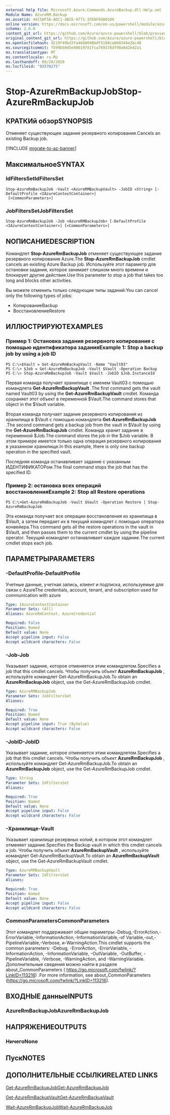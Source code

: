 ```yaml
---
external help file: Microsoft.Azure.Commands.AzureBackup.dll-Help.xml
Module Name: AzureRM.Backup
ms.assetid: 44C5AF58-ADC1-4BC6-9771-3FD8F0480106
online version: https://docs.microsoft.com/en-us/powershell/module/azurerm.backup/stop-azurermbackupjob
schema: 2.0.0
content_git_url: https://github.com/Azure/azure-powershell/blob/preview/src/ResourceManager/AzureBackup/Commands.AzureBackup/help/Stop-AzureRmBackupJob.md
original_content_git_url: https://github.com/Azure/azure-powershell/blob/preview/src/ResourceManager/AzureBackup/Commands.AzureBackup/help/Stop-AzureRmBackupJob.md
ms.openlocfilehash: d219f49bd3fa4660048bdf5108ca660344e2bc48
ms.sourcegitcommit: f599b50d5e980197d1fca769378df90a842b42a1
ms.translationtype: MT
ms.contentlocale: ru-RU
ms.lasthandoff: 08/20/2020
ms.locfileid: "93570275"
---
```

# <span data-ttu-id="60229-101">Stop-AzureRmBackupJob</span><span class="sxs-lookup"><span data-stu-id="60229-101">Stop-AzureRmBackupJob</span></span>

## <span data-ttu-id="60229-102">КРАТКИй обзор</span><span class="sxs-lookup"><span data-stu-id="60229-102">SYNOPSIS</span></span>
<span data-ttu-id="60229-103">Отменяет существующее задание резервного копирования.</span><span class="sxs-lookup"><span data-stu-id="60229-103">Cancels an existing Backup job.</span></span>

[!INCLUDE [migrate-to-az-banner](../../includes/migrate-to-az-banner.md)]

## <span data-ttu-id="60229-104">Максимальное</span><span class="sxs-lookup"><span data-stu-id="60229-104">SYNTAX</span></span>

### <span data-ttu-id="60229-105">IdFiltersSet</span><span class="sxs-lookup"><span data-stu-id="60229-105">IdFiltersSet</span></span>
```
Stop-AzureRmBackupJob -Vault <AzureRMBackupVault> -JobID <String> [-DefaultProfile <IAzureContextContainer>]
 [<CommonParameters>]
```

### <span data-ttu-id="60229-106">JobFiltersSet</span><span class="sxs-lookup"><span data-stu-id="60229-106">JobFiltersSet</span></span>
```
Stop-AzureRmBackupJob -Job <AzureRMBackupJob> [-DefaultProfile <IAzureContextContainer>] [<CommonParameters>]
```

## <span data-ttu-id="60229-107">NОПИСАНИЕ</span><span class="sxs-lookup"><span data-stu-id="60229-107">DESCRIPTION</span></span>
<span data-ttu-id="60229-108">Командлет **Stop-AzureRmBackupJob** отменяет существующее задание резервного копирования Azure.</span><span class="sxs-lookup"><span data-stu-id="60229-108">The **Stop-AzureRmBackupJob** cmdlet cancels an existing Azure Backup job.</span></span>
<span data-ttu-id="60229-109">Используйте этот параметр для остановки задания, которое занимает слишком много времени и блокирует другие действия.</span><span class="sxs-lookup"><span data-stu-id="60229-109">Use this parameter to stop a job that takes too long and blocks other activities.</span></span>

<span data-ttu-id="60229-110">Вы можете отменить только следующие типы заданий:</span><span class="sxs-lookup"><span data-stu-id="60229-110">You can cancel only the following types of jobs:</span></span> 

- <span data-ttu-id="60229-111">Копирование</span><span class="sxs-lookup"><span data-stu-id="60229-111">Backup</span></span>
- <span data-ttu-id="60229-112">Восстановление</span><span class="sxs-lookup"><span data-stu-id="60229-112">Restore</span></span>

## <span data-ttu-id="60229-113">ИЛЛЮСТРИРУЮТ</span><span class="sxs-lookup"><span data-stu-id="60229-113">EXAMPLES</span></span>

### <span data-ttu-id="60229-114">Пример 1: Остановка задания резервного копирования с помощью идентификатора задания</span><span class="sxs-lookup"><span data-stu-id="60229-114">Example 1: Stop a backup job by using a job ID</span></span>
```
PS C:\>$Vault = Get-AzureRmBackupVault -Name "Vault03" 
PS C:\> $Job = Get-AzureRmBackupJob -Vault $Vault -Operation Backup
PS C:\> Stop-AzureRmBackupJob -Vault $Vault -JobID $Job.InstanceId
```

<span data-ttu-id="60229-115">Первая команда получает хранилище с именем Vault03 с помощью командлета **Get-AzureRmBackupVault** .</span><span class="sxs-lookup"><span data-stu-id="60229-115">The first command gets the vault named Vault03 by using the **Get-AzureRmBackupVault** cmdlet.</span></span>
<span data-ttu-id="60229-116">Команда сохраняет этот объект в переменной $Vault.</span><span class="sxs-lookup"><span data-stu-id="60229-116">The command stores that object in the $Vault variable.</span></span>

<span data-ttu-id="60229-117">Вторая команда получает задание резервного копирования из хранилища в $Vault с помощью командлета **Get-AzureRmBackupJob** .</span><span class="sxs-lookup"><span data-stu-id="60229-117">The second command gets a backup job from the vault in $Vault by using the **Get-AzureRmBackupJob** cmdlet.</span></span>
<span data-ttu-id="60229-118">Команда хранит задание в переменной $Job.</span><span class="sxs-lookup"><span data-stu-id="60229-118">The command stores the job in the $Job variable.</span></span>
<span data-ttu-id="60229-119">В этом примере имеется только одна операция резервного копирования в указанном хранилище.</span><span class="sxs-lookup"><span data-stu-id="60229-119">In this example, there is only one backup operation in the specified vault.</span></span>

<span data-ttu-id="60229-120">Последняя команда останавливает задание с указанным ИДЕНТИФИКАТОРом.</span><span class="sxs-lookup"><span data-stu-id="60229-120">The final command stops the job that has the specified ID.</span></span>

### <span data-ttu-id="60229-121">Пример 2: остановка всех операций восстановления</span><span class="sxs-lookup"><span data-stu-id="60229-121">Example 2: Stop all Restore operations</span></span>
```
PS C:\>Get-AzureRmBackupJob -Vault $Vault -Operation Restore | Stop-AzureRmBackupJob
```

<span data-ttu-id="60229-122">Эта команда получает все операции восстановления из хранилища в $Vault, а затем передает их в текущий командлет с помощью оператора конвейера.</span><span class="sxs-lookup"><span data-stu-id="60229-122">This command gets all the restore operations in the vault in $Vault, and then passes them to the current cmdlet by using the pipeline operator.</span></span>
<span data-ttu-id="60229-123">Текущий командлет останавливает каждое задание.</span><span class="sxs-lookup"><span data-stu-id="60229-123">The current cmdlet stops each job.</span></span>

## <span data-ttu-id="60229-124">ПАРАМЕТРЫ</span><span class="sxs-lookup"><span data-stu-id="60229-124">PARAMETERS</span></span>

### <span data-ttu-id="60229-125">-DefaultProfile</span><span class="sxs-lookup"><span data-stu-id="60229-125">-DefaultProfile</span></span>
<span data-ttu-id="60229-126">Учетные данные, учетная запись, клиент и подписка, используемые для связи с Azure</span><span class="sxs-lookup"><span data-stu-id="60229-126">The credentials, account, tenant, and subscription used for communication with azure</span></span>

```yaml
Type: IAzureContextContainer
Parameter Sets: (All)
Aliases: AzureRmContext, AzureCredential

Required: False
Position: Named
Default value: None
Accept pipeline input: False
Accept wildcard characters: False
```

### <span data-ttu-id="60229-127">-Job</span><span class="sxs-lookup"><span data-stu-id="60229-127">-Job</span></span>
<span data-ttu-id="60229-128">Указывает задание, которое отменяется этим командлетом.</span><span class="sxs-lookup"><span data-stu-id="60229-128">Specifies a job that this cmdlet cancels.</span></span>
<span data-ttu-id="60229-129">Чтобы получить объект **AzureRmBackupJob** , используйте командлет Get-AzureRmBackupJob.</span><span class="sxs-lookup"><span data-stu-id="60229-129">To obtain an **AzureRmBackupJob** object, use the Get-AzureRmBackupJob cmdlet.</span></span>

```yaml
Type: AzureRMBackupJob
Parameter Sets: JobFiltersSet
Aliases: 

Required: True
Position: Named
Default value: None
Accept pipeline input: True (ByValue)
Accept wildcard characters: False
```

### <span data-ttu-id="60229-130">-JobID</span><span class="sxs-lookup"><span data-stu-id="60229-130">-JobID</span></span>
<span data-ttu-id="60229-131">Указывает задание, которое отменяется этим командлетом.</span><span class="sxs-lookup"><span data-stu-id="60229-131">Specifies a job that this cmdlet cancels.</span></span>
<span data-ttu-id="60229-132">Чтобы получить объект **AzureRmBackupJob** , используйте командлет Get-AzureRmBackupJob.</span><span class="sxs-lookup"><span data-stu-id="60229-132">To obtain an **AzureRmBackupJob** object, use the Get-AzureRmBackupJob cmdlet.</span></span>

```yaml
Type: String
Parameter Sets: IdFiltersSet
Aliases: 

Required: True
Position: Named
Default value: None
Accept pipeline input: False
Accept wildcard characters: False
```

### <span data-ttu-id="60229-133">-Хранилище</span><span class="sxs-lookup"><span data-stu-id="60229-133">-Vault</span></span>
<span data-ttu-id="60229-134">Указывает хранилище резервных копий, в котором этот командлет отменяет задание.</span><span class="sxs-lookup"><span data-stu-id="60229-134">Specifies the Backup vault in which this cmdlet cancels a job.</span></span>
<span data-ttu-id="60229-135">Чтобы получить объект **AzureRmBackupVault** , используйте командлет Get-AzureRmBackupVault.</span><span class="sxs-lookup"><span data-stu-id="60229-135">To obtain an **AzureRmBackupVault** object, use the Get-AzureRmBackupVault cmdlet.</span></span>

```yaml
Type: AzureRMBackupVault
Parameter Sets: IdFiltersSet
Aliases: 

Required: True
Position: Named
Default value: None
Accept pipeline input: False
Accept wildcard characters: False
```

### <span data-ttu-id="60229-136">CommonParameters</span><span class="sxs-lookup"><span data-stu-id="60229-136">CommonParameters</span></span>
<span data-ttu-id="60229-137">Этот командлет поддерживает общие параметры:-Debug,-ErrorAction,-ErrorVariable,-InformationAction,-InformationVariable,-of Variable,-out,-PipelineVariable,-Verbose, и-WarningAction.</span><span class="sxs-lookup"><span data-stu-id="60229-137">This cmdlet supports the common parameters: -Debug, -ErrorAction, -ErrorVariable, -InformationAction, -InformationVariable, -OutVariable, -OutBuffer, -PipelineVariable, -Verbose, -WarningAction, and -WarningVariable.</span></span> <span data-ttu-id="60229-138">Дополнительные сведения можно найти в разделе about_CommonParameters ( https://go.microsoft.com/fwlink/?LinkID=113216) .</span><span class="sxs-lookup"><span data-stu-id="60229-138">For more information, see about_CommonParameters (https://go.microsoft.com/fwlink/?LinkID=113216).</span></span>

## <span data-ttu-id="60229-139">ВХОДНЫЕ данные</span><span class="sxs-lookup"><span data-stu-id="60229-139">INPUTS</span></span>

### <span data-ttu-id="60229-140">AzureRmBackupJob</span><span class="sxs-lookup"><span data-stu-id="60229-140">AzureRmBackupJob</span></span>

## <span data-ttu-id="60229-141">НАПРЯЖЕНИЕ</span><span class="sxs-lookup"><span data-stu-id="60229-141">OUTPUTS</span></span>

### <span data-ttu-id="60229-142">Ничего</span><span class="sxs-lookup"><span data-stu-id="60229-142">None</span></span>

## <span data-ttu-id="60229-143">Пуск</span><span class="sxs-lookup"><span data-stu-id="60229-143">NOTES</span></span>

## <span data-ttu-id="60229-144">ДОПОЛНИТЕЛЬНЫЕ ССЫЛКИ</span><span class="sxs-lookup"><span data-stu-id="60229-144">RELATED LINKS</span></span>

[<span data-ttu-id="60229-145">Get-AzureRmBackupJob</span><span class="sxs-lookup"><span data-stu-id="60229-145">Get-AzureRmBackupJob</span></span>](./Get-AzureRmBackupJob.md)

[<span data-ttu-id="60229-146">Get-AzureRmBackupVault</span><span class="sxs-lookup"><span data-stu-id="60229-146">Get-AzureRmBackupVault</span></span>](./Get-AzureRmBackupVault.md)

[<span data-ttu-id="60229-147">Wait-AzureRmBackupJob</span><span class="sxs-lookup"><span data-stu-id="60229-147">Wait-AzureRmBackupJob</span></span>](./Wait-AzureRmBackupJob.md)


